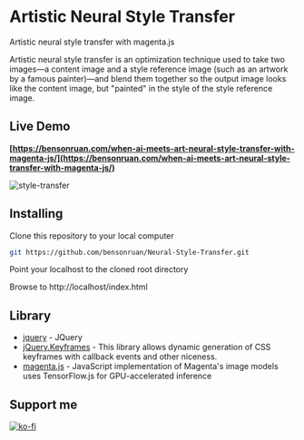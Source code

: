 # Artistic Neural Style Transfer
Artistic neural style transfer with magenta.js

Artistic neural style transfer is an optimization technique used to take two images—a content image and a style reference image (such as an artwork by a famous painter)—and blend them together so the output image looks like the content image, but "painted" in the style of the style reference image.

## Live Demo
**[https://bensonruan.com/when-ai-meets-art-neural-style-transfer-with-magenta-js/](https://bensonruan.com/when-ai-meets-art-neural-style-transfer-with-magenta-js/)**

![style-transfer](https://bensonruan.com/wp-content/uploads/2019/09/art_style_transfer.jpg)


## Installing
Clone this repository to your local computer
``` bash
git https://github.com/bensonruan/Neural-Style-Transfer.git
```
Point your localhost to the cloned root directory

Browse to http://localhost/index.html 


## Library
* [jquery](https://code.jquery.com/jquery-3.3.1.min.js) - JQuery
* [jQuery.Keyframes](https://github.com/Keyframes/jQuery.Keyframes) - This library allows dynamic generation of CSS keyframes with callback events and other niceness.
* [magenta.js](https://github.com/tensorflow/magenta-js/tree/master/image) - JavaScript implementation of Magenta's image models uses TensorFlow.js for GPU-accelerated inference

## Support me 
[![ko-fi](https://ko-fi.com/img/githubbutton_sm.svg)](https://ko-fi.com/W7W6METMY)
